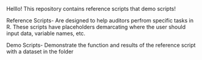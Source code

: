 Helllo! This repository contains reference scripts that demo scripts!




Reference Scripts- Are designed to help auditors perfrom specific tasks in R. These scripts have placeholders demarcating where the user should input data, variable names, etc. 




Demo Scripts- Demonstrate the function and results of the reference script with a dataset in the folder
